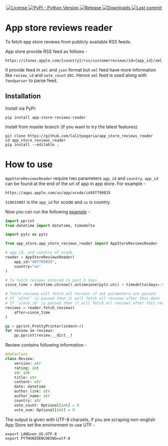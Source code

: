 <p align="center">
    <a href="https://github.com/lalitpagaria/app_store_reviews_reader/blob/master/LICENSE">
        <img alt="License" src="https://img.shields.io/github/license/lalitpagaria/app_store_reviews_reader?color=blue">
    </a>
    <a href="https://pypi.org/project/app-store-reviews-reader">
        <img src="https://img.shields.io/pypi/pyversions/app-store-reviews-reader" alt="PyPI - Python Version" />
    </a>
    <a href="https://pypi.org/project/app-store-reviews-reader/">
        <img alt="Release" src="https://img.shields.io/pypi/v/app-store-reviews-reader">
    </a>
    <a href="https://pepy.tech/project/app-store-reviews-reader">
        <img src="https://pepy.tech/badge/app-store-reviews-reader/month" alt="Downloads" />
    </a>
    <a href="https://github.com/lalitpagaria/app_store_reviews_reader/commits/master">
        <img alt="Last commit" src="https://img.shields.io/github/last-commit/lalitpagaria/app_store_reviews_reader">
    </a>
</p>

# App store reviews reader
To fetch app store reviews from publicly available RSS feeds.

App store provide RSS feed as follows -
```shell
https://itunes.apple.com/{country}/rss/customerreviews/id={app_id}/xml
```
It provide feed in `xml` and `json` format but `xml` feed have more information like `review_id` and `vote_count` etc. Hence `xml` feed is used along with `feedparser` to parse feed.

## Installation

Install via PyPi:
```shell
pip install app-store-reviews-reader
```
Install from master branch (if you want to try the latest features):
```shell
git clone https://github.com/lalitpagaria/app_store_reviews_reader
cd app_store_reviews_reader
pip install --editable .
```

# How to use
`AppStoreReviewsReader` require two parameters `app_id` and `country`. `app_id`  can be found at the end of the url of app in app store. For example -
```shell
https://apps.apple.com/us/app/xcode/id497799835
```
`310633997` is the `app_id` for xcode and `us` is country.

Now you can run the following [example](https://github.com/lalitpagaria/app_store_reviews_reader/tree/master/example) -
```python
import pprint
from datetime import datetime, timedelta

import pytz as pytz

from app_store.app_store_reviews_reader import AppStoreReviewsReader

# app_id, and country of xcode
reader = AppStoreReviewsReader(
    app_id="497799835",
    country="us"
)

# To fetch reviews entered in past 5 days
since_time = datetime.utcnow().astimezone(pytz.utc) + timedelta(days=-5)

# fetch_reviews will fetch all reviews if not parameters are passed.
# If `after` is passed then it will fetch all reviews after this date
# If `since_id` is passed then it will fetch all reviews after this review_id
reviews = reader.fetch_reviews(
    after=since_time
)

pp = pprint.PrettyPrinter(indent=4)
for review in reviews:
    pp.pprint(review.__dict__)

```
Review contains following information -
```python
@dataclass
class Review:
    version: str
    rating: int
    id: int
    title: str
    content: str
    date: datetime
    author_link: str
    author_name: str
    country: str
    vote_count: Optional[int] = 0
    vote_sum: Optional[int] = 0
```
The output is given with UTF-8 charsets, if you are scraping non-english App Store set the environment to use UTF -
```shell
export LANG=en_US.UTF-8
export PYTHONIOENCODING=utf-8
```
